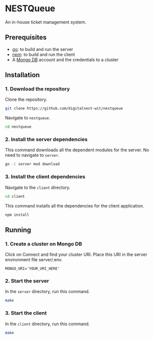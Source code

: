 # NESTQueue

An in-house ticket management system.

## Prerequisites

- [go](https://go.dev/doc/install): to build and run the server
- [npm](https://nodejs.org/en/download): to build and run the client
- A [Mongo DB](https://account.mongodb.com/account/login) account and the credentials to a cluster

## Installation

### 1. Download the repository

Clone the repository.

```sh
git clone https://github.com/digitalnest-wit/nestqueue
```

Navigate to `nestqueue`.

```sh
cd nestqueue
```

### 2. Install the server dependencies

This command downloads all the dependent modules for the server. No need to navigate to `server`.

```sh
go -C server mod download
```

### 3. Install the client dependencies

Navigate to the `client` directory.

```sh
cd client
```

This command installs all the dependencies for the client application.

```sh
npm install
```

## Running

### 1. Create a cluster on Mongo DB

Click on Connect and find your cluster URI. Place this URI in the server environment file server/.env.

```env
MONGO_URI='YOUR_URI_HERE'
```

### 2. Start the server

In the `server` directory, run this command.

```sh
make
```

### 3. Start the client

In the `client` directory, run this command.

```sh
make
```
